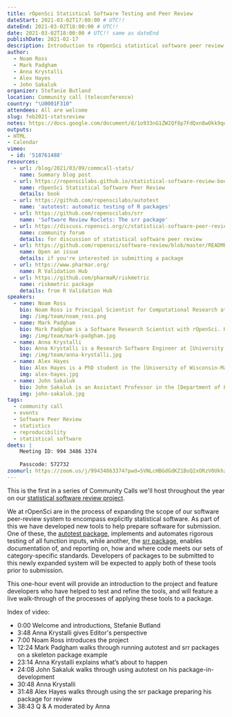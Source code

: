```yaml
---
title: rOpenSci Statistical Software Testing and Peer Review
dateStart: 2021-03-02T17:00:00 # UTC!!
dateEnd: 2021-03-02T18:00:00 # UTC!!
date: 2021-03-02T18:00:00 # UTC!! same as dateEnd
publishDate: 2021-02-17
description: Introduction to rOpenSci statistical software peer review 
author:
  - Noam Ross
  - Mark Padgham
  - Anna Krystalli
  - Alex Hayes
  - John Sakaluk
organizer: Stefanie Butland
location: Community call (teleconference)
country: "\U0001F310"
attendees: All are welcome
slug: feb2021-statsreview
notes: https://docs.google.com/document/d/1o933nG1ZW2Qf8p7FdQxn8wOkk9qoBINL1fx3FlIFSJU/
outputs:
- HTML
- Calendar 
vimeo:
 - id: '518761488'
resources:
  - url: /blog/2021/03/09/commcall-stats/
    name: Summary blog post
  - url: https://ropenscilabs.github.io/statistical-software-review-book/index.html
    name: rOpenSci Statistical Software Peer Review
    details: book
  - url: https://github.com/ropenscilabs/autotest
    name: 'autotest: automatic testing of R packages'
  - url: https://github.com/ropenscilabs/srr
    name: 'Software Review Roclets: The srr package'
  - url: https://discuss.ropensci.org/c/statistical-software-peer-review/28
    name: community forum
    details: for discussion of statistical software peer review
  - url: https://github.com/ropensci/software-review/blob/master/README.md
    name: Open an issue
    details: if you're interested in submitting a package
  - url: https://www.pharmar.org/
    name: R Validation Hub
  - url: https://github.com/pharmaR/riskmetric
    name: riskmetric package
    details: from R Validation Hub    
speakers:  
  - name: Noam Ross
    bio: Noam Ross is Principal Scientist for Computational Research at [EcoHealth Alliance](https://www.ecohealthalliance.org/) and rOpenSci Software Review Lead. He co-leads the rOpenSci Statistical Software Testing and Peer Review project. Noam on [GitHub](https://github.com/noamross), [Twitter](https://twitter.com/noamross), [Website](https://www.noamross.net/)
    img: /img/team/noam_ross.png
  - name: Mark Padgham
    bio: Mark Padgham is a Software Research Scientist with rOpenSci. He co-leads the rOpenSci Statistical Software Testing and Peer Review project. Learn more about Mark in this [interview](https://ropensci.org/blog/2019/12/03/mark-padgham/). Mark on [GitHub](https://github.com/mpadge), [Twitter](https://twitter.com/bikesrdata), [Website](https://mpadge.github.io/)
    img: /img/team/mark-padgham.jpg
  - name: Anna Krystalli
    bio: Anna Krystalli is a Research Software Engineer at [University of Sheffield](https://rse.shef.ac.uk/) and Associate Editor for rOpenSci [Software Peer Review](/software-review/). Anna talked about ReproHacks in our Community Call on [Reproducible Research with R](/commcalls/2019-07-30/). She has a PhD in Marine Macroecology. Anna on [GitHub](https://github.com/annakrystalli), [Twitter](https://twitter.com/annakrystalli), [Website](https://annakrystalli.me/about/)
    img: /img/team/anna-krystalli.jpg
  - name: Alex Hayes
    bio: Alex Hayes is a PhD student in the [University of Wisconsin-Madison statistics program](https://stat.wisc.edu/), studying community detection in networks. He also maintains the [broom](https://broom.tidymodels.org/) package. Alex on [GitHub](https://github.com/alexpghayes), [Twitter](https://twitter.com/alexpghayes), [Website](https://www.alexpghayes.com/)
    img: alex-hayes.jpg
  - name: John Sakaluk
    bio: John Sakaluk is an Assistant Professor in the [Department of Psychology](https://www.psychology.uwo.ca/) at [Western University](https://www.uwo.ca/) (London, ON, Canada). He is interested in sexuality, romantic relationships, and psychometric modeling, and is the lead developer of the [dySEM](https://jsakaluk.github.io/dySEM/) package for R. John on [GitHub](https://github.com/jsakaluk), [Twitter](https://twitter.com/JohnSakaluk), [Website](https://www.psychology.uwo.ca/people/faculty/profiles/sakaluk.html)
    img: john-sakaluk.jpg
tags:
  - community call
  - events
  - Software Peer Review
  - statistics
  - reproducibility
  - statistical software
deets: |
    Meeting ID: 994 3486 3374
    
    Passcode: 572732
zoomurl: https://zoom.us/j/99434863374?pwd=SVNLcHBGdGdKZ1BoQ2xORzV0Ukhzdz09
---
```

This is the first in a series of Community Calls we'll host throughout the year on our [statistical software review project](https://ropenscilabs.github.io/statistical-software-review-book/index.html).

We at rOpenSci are in the process of expanding the scope of our software peer-review system to encompass explicitly statistical software. As part of this we have developed new tools to help prepare software for submission. One of these, the [autotest package](https://github.com/ropenscilabs/autotest), implements and automates rigorous testing of all function inputs, while another, the [srr package](https://github.com/ropenscilabs/srr), enables documentation of, and reporting on, how and where code meets our sets of category-specific standards. Developers of packages to be submitted to this newly expanded system will be expected to apply both of these tools prior to submission. 

This one-hour event will provide an introduction to the project and feature developers who have helped to test and refine the tools, and will feature a live walk-through of the processes of applying these tools to a package. 

Index of video:
- 0:00 Welcome and introductions, Stefanie Butland
- 3:48 Anna Krystalli gives Editor's perspective
- 7:00 Noam Ross introduces the project
- 12:24 Mark Padgham walks through running autotest and srr packages on a skeleton package example
- 23:14 Anna Krystalli explains what’s about to happen
- 24:08 John Sakaluk walks through using autotest on his package-in-development
- 30:48 Anna Krystalli
- 31:48 Alex Hayes walks through using the srr package preparing his package for review
- 38:43 Q & A moderated by Anna



